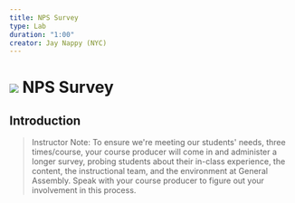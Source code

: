 ```yaml
---
title: NPS Survey
type: Lab
duration: "1:00"
creator: Jay Nappy (NYC)
---
```


# ![](https://ga-dash.s3.amazonaws.com/production/assets/logo-9f88ae6c9c3871690e33280fcf557f33.png) NPS Survey

## Introduction

> Instructor Note: To ensure we're meeting our students' needs, three times/course, your course producer will come in and administer a longer survey, probing students about their in-class experience, the content, the instructional team, and the environment at General Assembly. Speak with your course producer to figure out your involvement in this process. 
